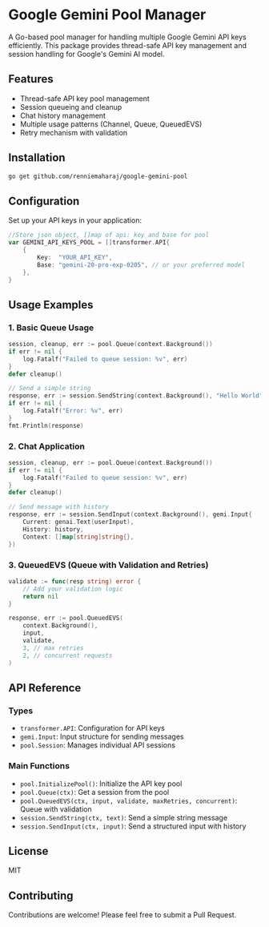 # Google Gemini Pool Manager

A Go-based pool manager for handling multiple Google Gemini API keys efficiently. This package provides thread-safe API key management and session handling for Google's Gemini AI model.

## Features

- Thread-safe API key pool management
- Session queueing and cleanup
- Chat history management
- Multiple usage patterns (Channel, Queue, QueuedEVS)
- Retry mechanism with validation

## Installation

```bash
go get github.com/renniemaharaj/google-gemini-pool
```

## Configuration

Set up your API keys in your application:

```go
//Store json object, []map of api: key and base for pool
var GEMINI_API_KEYS_POOL = []transformer.API{
    {
        Key:  "YOUR_API_KEY",
        Base: "gemini-20-pro-exp-0205", // or your preferred model
    },
}
```

## Usage Examples

### 1. Basic Queue Usage

```go
session, cleanup, err := pool.Queue(context.Background())
if err != nil {
    log.Fatalf("Failed to queue session: %v", err)
}
defer cleanup()

// Send a simple string
response, err := session.SendString(context.Background(), "Hello World")
if err != nil {
    log.Fatalf("Error: %v", err)
}
fmt.Println(response)
```

### 2. Chat Application

```go
session, cleanup, err := pool.Queue(context.Background())
if err != nil {
    log.Fatalf("Failed to queue session: %v", err)
}
defer cleanup()

// Send message with history
response, err := session.SendInput(context.Background(), gemi.Input{
    Current: genai.Text(userInput),
    History: history,
    Context: []map[string]string{},
})
```

### 3. QueuedEVS (Queue with Validation and Retries)

```go
validate := func(resp string) error {
    // Add your validation logic
    return nil
}

response, err := pool.QueuedEVS(
    context.Background(),
    input,
    validate,
    3, // max retries
    2, // concurrent requests
)
```

## API Reference

### Types

- `transformer.API`: Configuration for API keys
- `gemi.Input`: Input structure for sending messages
- `pool.Session`: Manages individual API sessions

### Main Functions

- `pool.InitializePool()`: Initialize the API key pool
- `pool.Queue(ctx)`: Get a session from the pool
- `pool.QueuedEVS(ctx, input, validate, maxRetries, concurrent)`: Queue with validation
- `session.SendString(ctx, text)`: Send a simple string message
- `session.SendInput(ctx, input)`: Send a structured input with history

## License

MIT

## Contributing

Contributions are welcome! Please feel free to submit a Pull Request.
